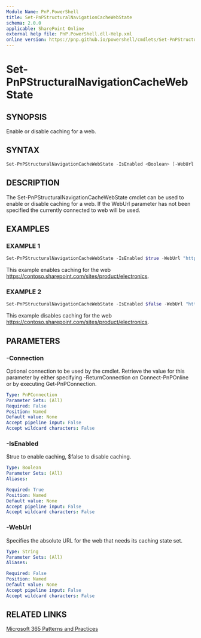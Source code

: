 ```yaml
---
Module Name: PnP.PowerShell
title: Set-PnPStructuralNavigationCacheWebState
schema: 2.0.0
applicable: SharePoint Online
external help file: PnP.PowerShell.dll-Help.xml
online version: https://pnp.github.io/powershell/cmdlets/Set-PnPStructuralNavigationCacheWebState.html
---
```

 
# Set-PnPStructuralNavigationCacheWebState

## SYNOPSIS
Enable or disable caching for a web.

## SYNTAX

```powershell
Set-PnPStructuralNavigationCacheWebState -IsEnabled <Boolean> [-WebUrl <String>] [-Connection <PnPConnection>] 
```

## DESCRIPTION
The Set-PnPStructuralNavigationCacheWebState cmdlet can be used to enable or disable caching for a web. If the WebUrl parameter has not been specified the currently connected to web will be used. 

## EXAMPLES

### EXAMPLE 1
```powershell
Set-PnPStructuralNavigationCacheWebState -IsEnabled $true -WebUrl "https://contoso.sharepoint.com/sites/product/electronics" 
```

This example enables caching for the web https://contoso.sharepoint.com/sites/product/electronics.

### EXAMPLE 2
```powershell
Set-PnPStructuralNavigationCacheWebState -IsEnabled $false -WebUrl "https://contoso.sharepoint.com/sites/product/electronics" 
```

This example disables caching for the web https://contoso.sharepoint.com/sites/product/electronics.

## PARAMETERS

### -Connection
Optional connection to be used by the cmdlet. Retrieve the value for this parameter by either specifying -ReturnConnection on Connect-PnPOnline or by executing Get-PnPConnection.

```yaml
Type: PnPConnection
Parameter Sets: (All)
Required: False
Position: Named
Default value: None
Accept pipeline input: False
Accept wildcard characters: False
```

### -IsEnabled
$true to enable caching, $false to disable caching. 

```yaml
Type: Boolean
Parameter Sets: (All)
Aliases:

Required: True
Position: Named
Default value: None
Accept pipeline input: False
Accept wildcard characters: False
```

### -WebUrl
Specifies the absolute URL for the web that needs its caching state set.

```yaml
Type: String
Parameter Sets: (All)
Aliases:

Required: False
Position: Named
Default value: None
Accept pipeline input: False
Accept wildcard characters: False
```

## RELATED LINKS

[Microsoft 365 Patterns and Practices](https://aka.ms/m365pnp)


